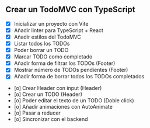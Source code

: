 ## Crear un TodoMVC con TypeScript

- [x] Inicializar un proyecto con Vite
- [x] Añadir linter para TypeScript + React
- [x] Añadir estilos del TodoMVC
- [x] Listar todos los TODOs
- [x] Poder borrar un TODO
- [x] Marcar TODO como completado
- [x] Añadir forma de filtrar los TODOs (Footer)
- [x] Mostrar número de TODOs pendientes (Footer)
- [x] Añadir forma de borrar todos los TODOs completados
- [o] Crear Header con input (Header)
- [o] Crear un TODO (Header)
- [o] Poder editar el texto de un TODO (Doble click)
- [o] Añadir animaciones con AutoAnimate
- [o] Pasar a reducer
- [o] Sincronizar con el backend
